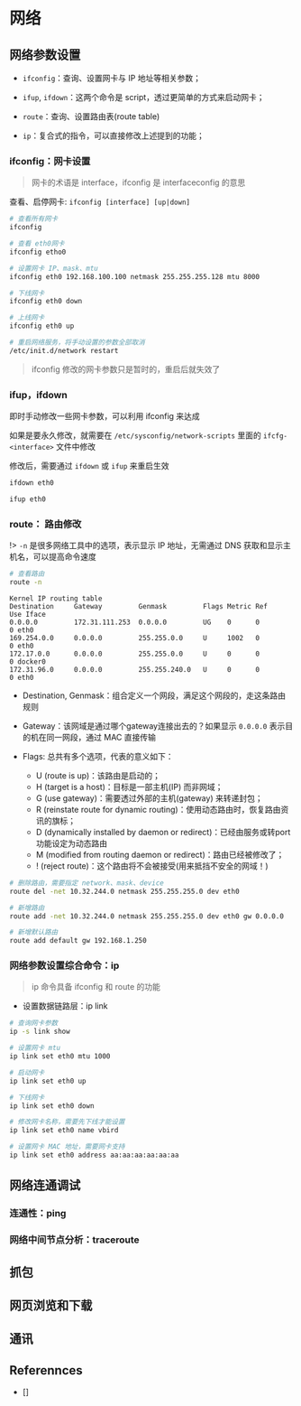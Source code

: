# 网络

## 网络参数设置

- `ifconfig`：查询、设置网卡与 IP 地址等相关参数；

- `ifup`, `ifdown`：这两个命令是 script，透过更简单的方式来启动网卡；

- `route`：查询、设置路由表(route table)

- `ip`：复合式的指令，可以直接修改上述提到的功能；

### ifconfig：网卡设置

> 网卡的术语是 interface，ifconfig 是 interfaceconfig 的意思

查看、启停网卡: `ifconfig [interface] [up|down]`

```bash
# 查看所有网卡
ifconfig

# 查看 eth0网卡
ifconfig etho0

# 设置网卡 IP、mask、mtu
ifconfig eth0 192.168.100.100 netmask 255.255.255.128 mtu 8000

# 下线网卡
ifconfig eth0 down

# 上线网卡
ifconfig eth0 up

# 重启网络服务，将手动设置的参数全部取消
/etc/init.d/network restart
```

> ifconfig 修改的网卡参数只是暂时的，重启后就失效了

### ifup，ifdown

即时手动修改一些网卡参数，可以利用 ifconfig 来达成

如果是要永久修改，就需要在 `/etc/sysconfig/network-scripts` 里面的 `ifcfg-<interface>` 文件中修改

修改后，需要通过 `ifdown` 或 `ifup` 来重启生效

```bash
ifdown eth0

ifup eth0
```

### route： 路由修改

!> `-n`  是很多网络工具中的选项，表示显示 IP 地址，无需通过 DNS 获取和显示主机名，可以提高命令速度

```bash
# 查看路由
route -n
```

```
Kernel IP routing table
Destination     Gateway         Genmask         Flags Metric Ref    Use Iface
0.0.0.0         172.31.111.253  0.0.0.0         UG    0      0        0 eth0
169.254.0.0     0.0.0.0         255.255.0.0     U     1002   0        0 eth0
172.17.0.0      0.0.0.0         255.255.0.0     U     0      0        0 docker0
172.31.96.0     0.0.0.0         255.255.240.0   U     0      0        0 eth0
```

- Destination, Genmask：组合定义一个网段，满足这个网段的，走这条路由规则

- Gateway：该网域是通过哪个gateway连接出去的？如果显示 `0.0.0.0` 表示目的机在同一网段，通过 MAC 直接传输

- Flags: 总共有多个选项，代表的意义如下：

    - U (route is up)：该路由是启动的；
    - H (target is a host)：目标是一部主机(IP) 而非网域；
    - G (use gateway)：需要透过外部的主机(gateway) 来转递封包；
    - R (reinstate route for dynamic routing)：使用动态路由时，恢复路由资讯的旗标；
    - D (dynamically installed by daemon or redirect)：已经由服务或转port 功能设定为动态路由
    - M (modified from routing daemon or redirect)：路由已经被修改了；
    - ! (reject route)：这个路由将不会被接受(用来抵挡不安全的网域！)

```bash
# 删除路由，需要指定 network、mask、device
route del -net 10.32.244.0 netmask 255.255.255.0 dev eth0

# 新增路由
route add -net 10.32.244.0 netmask 255.255.255.0 dev eth0 gw 0.0.0.0

# 新增默认路由
route add default gw 192.168.1.250 
```

### 网络参数设置综合命令：ip

> ip 命令具备 ifconfig 和 route 的功能

- 设置数据链路层：ip link

```bash
# 查询网卡参数
ip -s link show

# 设置网卡 mtu
ip link set eth0 mtu 1000

# 启动网卡
ip link set eth0 up

# 下线网卡
ip link set eth0 down

# 修改网卡名称，需要先下线才能设置
ip link set eth0 name vbird

# 设置网卡 MAC 地址，需要网卡支持
ip link set eth0 address aa:aa:aa:aa:aa:aa 
```

## 网络连通调试

### 连通性：ping

### 网络中间节点分析：traceroute

## 抓包

## 网页浏览和下载

## 通讯

## Referennces

- []